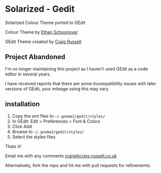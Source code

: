# Solarized - Gedit

Solarized Colour Theme ported to GEdit

Colour Theme by [Ethan Schoonover](http://ethanschoonover.com/solarized)

GEdit Theme created by [Craig Russell](http://www.craig-russell.co.uk)

## Project Abandoned

I'm no longer maintaining this project as I haven't used GEdit as a code editor in several years.

I have received reports that there are some incompatibility issues with later versions of GEdit, your mileage using this may vary.


## installation

1.  Copy the xml files to `~/.gnome2/gedit/styles/`
2.  In GEdit: Edit > Preferences > Font & Colors
3.  Click Add
4.  Browse to `~/.gnome2/gedit/styles/`
5.  Select the styles files

Thats it!

Email me with any comments [craig@craig-russell.co.uk](mailto:craig@craig-russell.co.uk)

Alternatively, fork the repo and hit me with pull requests for refinements.
